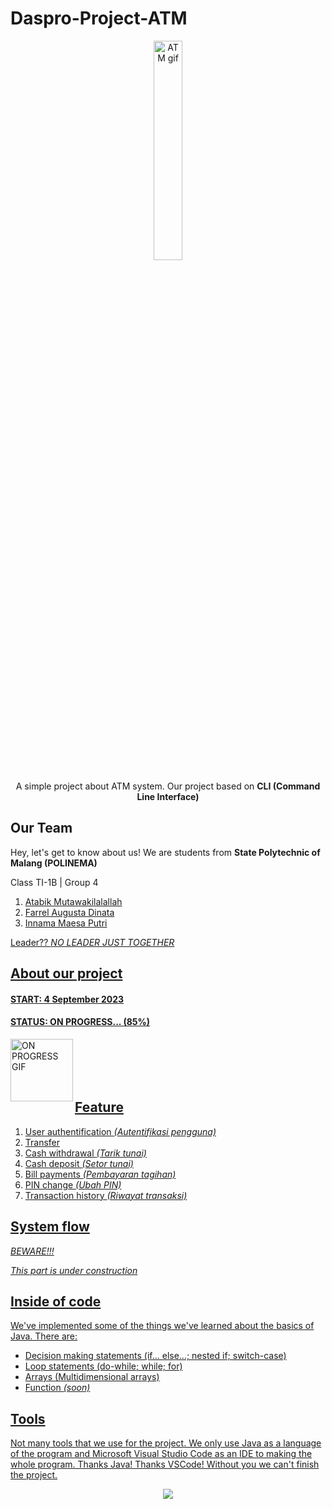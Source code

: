 # Daspro-Project-ATM
<p align="center">
   <img src="https://media.giphy.com/media/v1.Y2lkPTc5MGI3NjExa3pkb251cGpoYnplajZxazQ3bDlyM2Z3ZXA4ZXJoeHptaHoxeHNiOCZlcD12MV9pbnRlcm5hbF9naWZfYnlfaWQmY3Q9Zw/3o6UBl6P4Ey0zkqbnO/giphy.gif" alt="ATM gif" width="30%"> 
</p>

<p align="center">A simple project about ATM system. Our project based on <b>CLI (Command Line Interface)</b></p>

## Our Team
<p>Hey, let's get to know about us! We are students from <b>State Polytechnic of Malang (POLINEMA)</b></p>
<p>Class TI-1B | Group 4</p>
<ol>
    <li><a href="https://github.com/AtabikM1">Atabik Mutawakilalallah</li>
    <li><a href="https://github.com/FarrelAD">Farrel Augusta Dinata</li>
    <li><a href="https://github.com/sukinnamz">Innama Maesa Putri</li>
</ol>

Leader?? _NO LEADER JUST TOGETHER_
      
## About our project

#### START: 4 September 2023 ####

#### STATUS: ON PROGRESS... (85%) ####

<img src="https://media.giphy.com/media/hTZXf0F5qZXUaFTfyY/giphy.gif" width="100" alt="ON PROGRESS GIF" align="left">
<br><br><br><br>

## Feature
1. User authentification <i>(Autentifikasi pengguna)</i>
2. Transfer
3. Cash withdrawal <i>(Tarik tunai)</i>
4. Cash deposit <i>(Setor tunai)</i>
5. Bill payments <i>(Pembayaran tagihan)</i>
6. PIN change <i>(Ubah PIN)</i>
7. Transaction history <i>(Riwayat transaksi)</i>

## System flow
<p><i>BEWARE!!!</i></p>
<p><i>This part is under construction</i></p>

## Inside of code
We've implemented some of the things we've learned about the basics of Java. There are:
- Decision making statements (if... else...; nested if; switch-case)
- Loop statements (do-while; while; for)
- Arrays (Multidimensional arrays)
- Function _(soon)_

## Tools ##
Not many tools that we use for the project. We only use Java as a language of the program and Microsoft Visual Studio Code as an IDE to making the whole program. 
Thanks Java! Thanks VSCode! Without you we can't finish the project.
<p align="center">
   <img src="https://skillicons.dev/icons?i=java,vscode">
</p>


